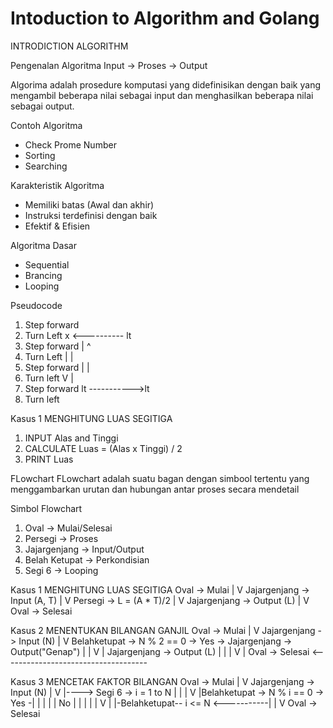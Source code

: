 # Intoduction to Algorithm and Golang

INTRODICTION ALGORITHM

Pengenalan Algoritma
Input -> Proses -> Output

Algorima adalah prosedure komputasi yang didefinisikan dengan baik yang mengambil beberapa nilai sebagai input dan menghasilkan beberapa nilai sebagai output.

Contoh Algoritma
- Check Prome Number
- Sorting
- Searching

Karakteristik Algoritma
- Memiliki batas (Awal dan akhir)
- Instruksi terdefinisi dengan baik
- Efektif & Efisien

Algoritma Dasar
- Sequential
- Brancing
- Looping


Pseudocode
1. Step forward                 
2. Turn Left                    x <---------- lt
3. Step forward                 |              ^
4. Turn Left                    |              |
5. Step forward                 |              |
6. Turn left                    V              |
7. Step forward                 lt ----------->lt
8. Turn left

Kasus 1 MENGHITUNG LUAS SEGITIGA
1. INPUT Alas and Tinggi
2. CALCULATE Luas = (Alas x Tinggi) / 2
3. PRINT Luas


FLowchart
FLowchart adalah suatu bagan dengan simbool tertentu yang menggambarkan urutan dan hubungan antar proses secara mendetail

Simbol Flowchart
1. Oval -> Mulai/Selesai
2. Persegi -> Proses
3. Jajargenjang -> Input/Output
4. Belah Ketupat -> Perkondisian
5. Segi 6 -> Looping

Kasus 1 MENGHITUNG LUAS SEGITIGA
        Oval -> Mulai
                  |
                  V
Jajargenjang -> Input (A, T)
                  |
                  V
     Persegi -> L = (A * T)/2
                  |
                  V
Jajargenjang -> Output (L)
                  |
                  V
        Oval -> Selesai


Kasus 2 MENENTUKAN BILANGAN GANJIL
        Oval -> Mulai
                  |
                  V
Jajargenjang -> Input (N)
                  |
                  V
Belahketupat -> N % 2 == 0  -> Yes -> Jajargenjang -> Output("Genap")
                  |                                         |
                  V                                         |
Jajargenjang -> Output (L)                                  |
                  |                                         |
                  V                                         |
        Oval -> Selesai <------------------------------------


Kasus 3 MENCETAK FAKTOR BILANGAN
        Oval -> Mulai
                  |
                  V
Jajargenjang -> Input (N)
                  |
                  V
|----> Segi 6 -> i = 1 to N 
|                 |
|                 V 
|Belahketupat -> N % i == 0 -> Yes -|
|                 |                 |
|                 No                |
|                 |                 |
|                 V                 |
|-Belahketupat-- i <= N <-----------|
                  |
                  V
            Oval -> Selesai